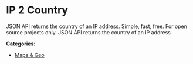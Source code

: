 # IP 2 Country

JSON API returns the country of an IP address.  Simple, fast, free. For open source projects only. JSON API returns the country of an IP address

**Categories**:

- [Maps & Geo](https://github/apis-list/apis-list#maps-and-geo)



